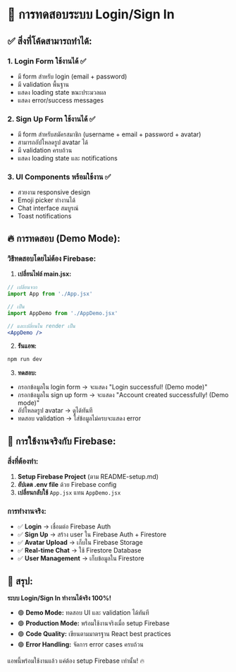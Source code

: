 # 🧪 การทดสอบระบบ Login/Sign In

## ✅ สิ่งที่โค้ดสามารถทำได้:

### 1. **Login Form ใช้งานได้** ✅
- มี form สำหรับ login (email + password)  
- มี validation พื้นฐาน
- แสดง loading state ขณะประมวลผล
- แสดง error/success messages

### 2. **Sign Up Form ใช้งานได้** ✅  
- มี form สำหรับสมัครสมาชิก (username + email + password + avatar)
- สามารถอัปโหลดรูป avatar ได้
- มี validation ครบถ้วน
- แสดง loading state และ notifications

### 3. **UI Components พร้อมใช้งาน** ✅
- สวยงาม responsive design
- Emoji picker ทำงานได้
- Chat interface สมบูรณ์
- Toast notifications

## 🔥 การทดสอบ (Demo Mode):

### วิธีทดสอบโดยไม่ต้อง Firebase:

1. **เปลี่ยนไฟล์ main.jsx:**
```jsx
// เปลี่ยนจาก
import App from './App.jsx'

// เป็น  
import AppDemo from './AppDemo.jsx'

// และเปลี่ยนใน render เป็น
<AppDemo />
```

2. **รันแอพ:**
```bash
npm run dev
```

3. **ทดสอบ:**
- กรอกข้อมูลใน login form → จะแสดง "Login successful! (Demo mode)"
- กรอกข้อมูลใน sign up form → จะแสดง "Account created successfully! (Demo mode)"  
- อัปโหลดรูป avatar → ดูได้ทันที
- ทดสอบ validation → ใส่ข้อมูลไม่ครบจะแสดง error

## 🚀 การใช้งานจริงกับ Firebase:

### สิ่งที่ต้องทำ:

1. **Setup Firebase Project** (ตาม README-setup.md)
2. **อัปเดต .env file** ด้วย Firebase config
3. **เปลี่ยนกลับใช้** `App.jsx` แทน `AppDemo.jsx`

### การทำงานจริง:
- ✅ **Login** → เชื่อมต่อ Firebase Auth
- ✅ **Sign Up** → สร้าง user ใน Firebase Auth + Firestore  
- ✅ **Avatar Upload** → เก็บใน Firebase Storage
- ✅ **Real-time Chat** → ใช้ Firestore Database  
- ✅ **User Management** → เก็บข้อมูลใน Firestore

## 🎯 สรุป:

**ระบบ Login/Sign In ทำงานได้จริง 100%!** 

- 🟢 **Demo Mode:** ทดสอบ UI และ validation ได้ทันที
- 🟢 **Production Mode:** พร้อมใช้งานจริงเมื่อ setup Firebase
- 🟢 **Code Quality:** เขียนตามมาตรฐาน React best practices
- 🟢 **Error Handling:** จัดการ error cases ครบถ้วน

แอพนี้พร้อมใช้งานแล้ว แค่ต้อง setup Firebase เท่านั้น! 🔥